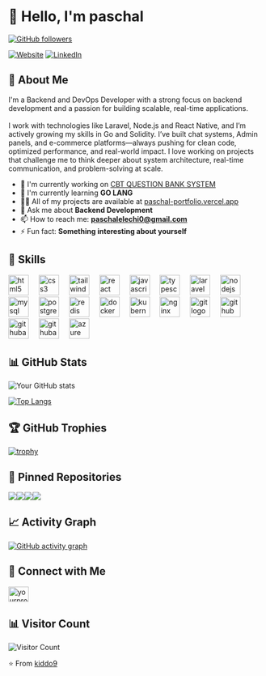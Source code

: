 # 👋 Hello, I'm paschal

[![GitHub followers](https://img.shields.io/github/followers/kiddo9?style=social)](https://github.com/kiddo9)

[![Website](https://img.shields.io/badge/Website-protfolio.com-blue)](https://paschal-portfolio.vercel.app/)
[![LinkedIn](https://img.shields.io/badge/LinkedIn-Elechi_paschal-blue)](https://www.linkedin.com/in/elechi-paschal-18ab85312/)

## 💫 About Me

I'm a Backend and DevOps Developer with a strong focus on backend development and a passion for building scalable, real-time applications. <br><br>I work with technologies like Laravel, Node.js and React Native, and I’m actively growing my skills in Go and Solidity. I’ve built chat systems, Admin panels, and e-commerce platforms—always pushing for clean code, optimized performance, and real-world impact. I love working on projects that challenge me to think deeper about system architecture, real-time communication, and problem-solving at scale.

- 🔭 I'm currently working on [CBT QUESTION BANK SYSTEM](https://github.com/kiddo9/nct_question_Back)
- 🌱 I'm currently learning **GO LANG**
- 👨‍💻 All of my projects are available at [paschal-portfolio.vercel.app](https://paschal-portfolio.vercel.app/)
- 💬 Ask me about **Backend Development**
- 📫 How to reach me: **paschalelechi0@gmail.com**
- ⚡ Fun fact: **Something interesting about yourself**

## 🚀 Skills

<div align="left">
  <img src="https://cdn.jsdelivr.net/gh/devicons/devicon/icons/html5/html5-original.svg" height="40" alt="html5 logo"  />
  <img width="12" />
  <img src="https://cdn.jsdelivr.net/gh/devicons/devicon/icons/css3/css3-original.svg" height="40" alt="css3 logo"  />
  <img width="12" />
  <img src="https://cdn.jsdelivr.net/gh/devicons/devicon/icons/tailwindcss/tailwindcss-original-wordmark.svg" height="40" alt="tailwindcss logo"  />
  <img width="12" />
  <img src="https://cdn.jsdelivr.net/gh/devicons/devicon/icons/react/react-original.svg" height="40" alt="react logo"  />
  <img width="12" />
  <img src="https://cdn.jsdelivr.net/gh/devicons/devicon/icons/javascript/javascript-original.svg" height="40" alt="javascript logo"  />
  <img width="12" />
  <img src="https://cdn.jsdelivr.net/gh/devicons/devicon/icons/typescript/typescript-original.svg" height="40" alt="typescript logo"  />
  <img width="12" />
  <img src="https://cdn.jsdelivr.net/gh/devicons/devicon/icons/laravel/laravel-original.svg" height="40" alt="laravel logo"  />
  <img width="12" />
  <img src="https://cdn.jsdelivr.net/gh/devicons/devicon/icons/nodejs/nodejs-original.svg" height="40" alt="nodejs logo"  />
  <img width="12" />
  <img src="https://cdn.jsdelivr.net/gh/devicons/devicon/icons/mysql/mysql-original.svg" height="40" alt="mysql logo"  />
  <img width="12" />
  <img src="https://cdn.jsdelivr.net/gh/devicons/devicon/icons/postgresql/postgresql-original.svg" height="40" alt="postgresql logo"  />
  <img width="12" />
  <img src="https://skillicons.dev/icons?i=redis" height="40" alt="redis logo"  />
  <img width="12" />
  <img src="https://skillicons.dev/icons?i=docker" height="40" alt="docker logo"  />
  <img width="12" />
  <img src="https://skillicons.dev/icons?i=kubernetes" height="40" alt="kubernetes logo"  />
  <img width="12" />
  <img src="https://cdn.simpleicons.org/nginx/009639" height="40" alt="nginx logo"  />
  <img width="12" />
  <img src="https://skillicons.dev/icons?i=git" height="40" alt="git logo"  />
  <img width="12" />
  <img src="https://skillicons.dev/icons?i=github" height="40" alt="github logo"  />
  <img width="12" />
  <img src="https://skillicons.dev/icons?i=githubactions" height="40" alt="githubactions logo"  />
  <img width="12" />
  <img src="https://skillicons.dev/icons?i=php" height="40" alt="githubactions logo"  />
  <img width="12" />
  <img src="https://cdn.jsdelivr.net/gh/devicons/devicon/icons/azure/azure-original.svg" height="40" alt="azure logo"  />
</div>

## 📊 GitHub Stats

![Your GitHub stats](https://github-readme-stats.vercel.app/api?username=kiddo9&show_icons=true&theme=radical)

[![Top Langs](https://github-readme-stats.vercel.app/api/top-langs/?username=kiddo9&layout=compact&theme=radical)](https://github.com/kiddo9)

## 🏆 GitHub Trophies

[![trophy](https://github-profile-trophy.vercel.app/?username=kiddo9&theme=onedark)](https://github.com/kiddo9)

## 📌 Pinned Repositories

<div style="display:flex; flex-wrap:wrap; flex-grow:1; gap-3">
<a href="https://github.com/kiddo9/repo1">
  <img align="center" src="https://github-readme-stats.vercel.app/api/pin/?username=kiddo9&repo=chatWebApp&theme=radical" />
</a>
<a href="https://github.com/kiddo9/repo2">
  <img align="center" src="https://github-readme-stats.vercel.app/api/pin/?username=kiddo9&repo=mobileApp&theme=radical" />
</a>
<a href="https://github.com/kiddo9/repo2">
  <img align="center" src="https://github-readme-stats.vercel.app/api/pin/?username=kiddo9&repo=HNG-PROJECT-1-GO-backend&theme=radical" />
</a>
<a href="https://github.com/kiddo9/repo2">
  <img align="center" src="https://github-readme-stats.vercel.app/api/pin/?username=kiddo9&repo=ade-node-backend&theme=radical" />
</a>
</div>

## 📈 Activity Graph

[![GitHub activity graph](https://github-readme-activity-graph.vercel.app/graph?username=kiddo9&theme=react-dark)](https://github.com/kiddo9)

## 🤝 Connect with Me

<p align="left">

<a href="https://www.linkedin.com/in/elechi-paschal-18ab85312/" target="blank"><img align="center" src="https://raw.githubusercontent.com/rahuldkjain/github-profile-readme-generator/master/src/images/icons/Social/linked-in-alt.svg" alt="yourprofile" height="30" width="40" /></a>

</p>

## 📊 Visitor Count

![Visitor Count](https://profile-counter.glitch.me/kiddo9/count.svg)

⭐️ From [kiddo9](https://github.com/kiddo9)
